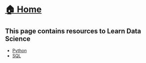 # <a href="../readme.md">🏠 Home</a>

## This page contains resources to Learn Data Science

- [Python](./python.md)
- [SQL](./sql.md)